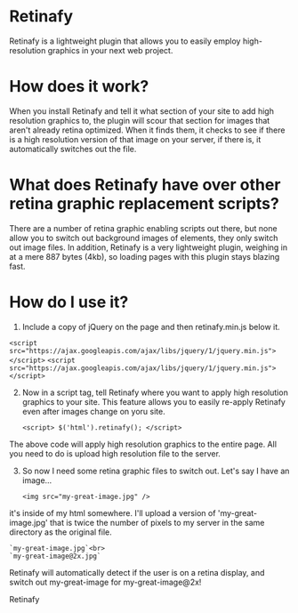 Retinafy
=========

Retinafy is a lightweight plugin that allows you to easily employ high-resolution graphics in your next web project.


How does it work?
==================

When you install Retinafy and tell it what section of your site to add high resolution graphics to, the plugin will
scour that section for images that aren't already retina optimized. When it finds them, it checks to see if there is
a high resolution version of that image on your server, if there is, it automatically switches out the file.


What does Retinafy have over other retina graphic replacement scripts?
======================================================================

There are a number of retina graphic enabling scripts out there, but none allow you to switch out background images
of elements, they only switch out image files. In addition, Retinafy is a very lightweight plugin, weighing in at a
mere 887 bytes (4kb), so loading pages with this plugin stays blazing fast.

How do I use it?
================

1. Include a copy of jQuery on the page and then retinafy.min.js below it.

  `<script src="https://ajax.googleapis.com/ajax/libs/jquery/1/jquery.min.js"></script>`
	`<script src="https://ajax.googleapis.com/ajax/libs/jquery/1/jquery.min.js"></script>`

2. Now in a script tag, tell Retinafy where you want to apply high resolution graphics to your site. This feature allows you to easily re-apply Retinafy even after images change on yoru site.

	`<script>
		$('html').retinafy();
	</script>`

The above code will apply high resolution graphics to the entire page. All you need to do is upload high resolution file to the server.

3. So now I need some retina graphic files to switch out. Let's say I have an image…

	`<img src="my-great-image.jpg" />`

it's inside of my html somewhere. I'll upload a version of 'my-great-image.jpg' that is twice the number of pixels to my server in the same directory as the original file.

	`my-great-image.jpg`<br>
	`my-great-image@2x.jpg`

Retinafy will automatically detect if the user is on a retina display, and switch out my-great-image for my-great-image@2x!

Retinafy